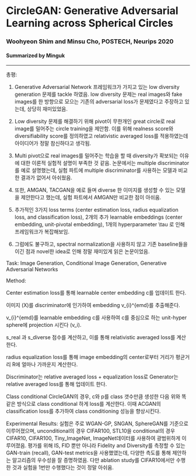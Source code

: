 # CircleGAN: Generative Adversarial Learning across Spherical Circles
### Woohyeon Shim and Minsu Cho, POSTECH, Neurips 2020
#### Summarized by Minguk
---
 
총평:

1. Generative Adversarial Network 프레임워크가 가지고 있는 low diversity generation 문제를 tackle 하였음. low diversity 문제는 real images와 fake images를 한 방향으로 모으는 기존의 adversarial loss가 문제였다고 주장하고 있는데, 상당히 재미있었음.
	
2. Low diversity 문제를 해결하기 위해 pivot이 무한개인 great circle로 real image를 밀어주는 circle training을 제안함. 이를 위해 realness score와 diversifiability score를 정의하였고 relativistic averaged loss를 적용하였는데 아이디어가 정말 참신하다고 생각됨.
	
3. Multi pivot으로 real images를 밀어주는 학습을 할 때 diversity가 확보되는 이유에 대한 이론적 실험적 설명이 부족한 것 같음. 논문에서는 multiple discriminator를 예로 설명했는데, 실험 파트에 multiple discriminator를 사용하는 모델과 비교한 결과가 없어서 아쉬웠음.
	
4. 또한, AMGAN, TACGAN을 예로 들며 diverse 한 이미지를 생성할 수 있는 모델을 제안한다고 했는데, 실험 파트에서 AMGAN만 비교한 점이 아쉬움.
	
5. 추가적인 3가지 loss terms (center estimation loss, radius equalization loss, and classification loss), 2개의 추가 learnable embeddings (center embedding, unit-pivotal embedding), 1개의 hyperparameter \tau 로 인해 프레임워크가 복잡해보임.
	
6. 그럼에도 불구하고, spectral normalization을 사용하지 않고 기존 baseline들을 이긴 점과 novel한 idea로 인해 정말 재미있게 읽은 논문이었음.

Task: Image Generation, Conditional Image Generation, Generative Adversarial Networks
 
Method:

Center estimation loss를 통해 learnable center embedding c를 업데이트 한다.
	
이미지 (X)를 discriminator에 인가하여 embedding v_{i}^{emd}를 추출해준다.
	
v_{i}^{emd}를 learnable embedding c를 사용하여 c를 중심으로 하는 unit-hyper sphere에 projection 시킨다 (v_i).
	
s_real 과 s_diverse 점수를 계산하고, 이를 통해 relativistic averaged loss를 계산한다.
	
radius equalization loss를 통해 image embedding의 center로부터 거리가 평균거리 R에 얼마나 가까운지 계산한다.
	
Discriminator는 relative averaged loss + equalization loss로 Generator는 relative averaged loss를 통해 업데이트 한다.
	 

Class conditional CircleGAN의 경우, c와 p를 class 갯수만큼 생성한 다음 위와 똑같은 방식으로 class conditional 하게 loss를 계산한다. 이때 ACGAN의 classification loss를 추가하여 class conditioning 성능을 향상시킨다.
 
Experimental Results:
실험은 주로 WGAN-GP, SNGAN, SphereGAN를 기준으로 이루어졌으며, unconditional의 경우 CIFAR100, STL10을 conditional의 경우 CIFAR10, CIFAR100, Tiny_ImageNet, ImageNet데이터를 사용하여 광범위하게 이루어졌음. 평가를 위해 IS, FID 뿐만 아니라 Fidelity and Diversity를 측정할 수 있는 GAN-train (recall), GAN-test metrics을 사용했였는데, 다양한 측도를 통해 제안하는 알고리즘의 우수성을 잘 증명하였음. 다만 ablation study를 CIFAR10에서만 수행한 것과 실험을 1번만 수행했다는 것이 정말 아쉬움.
